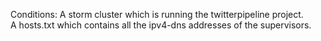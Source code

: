 Conditions: A storm cluster which is running the twitterpipeline project.   
A hosts.txt which contains all the ipv4-dns addresses of the supervisors.